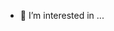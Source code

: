 - 👀 I’m interested in ...

<!---
Veeruz726/Veeruz726 is a ✨ special ✨ repository because its `README.md` (this file) appears on your GitHub profile.
You can click the Preview link to take a look at your changes.
--->
